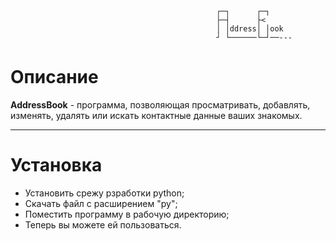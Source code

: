                                                   ┌─┐      ┌─┐
                                                  ├─┤      ├<
                                                  │ │ddress│ │ook
                                                  ┘ └──────└─┘──---

Описание
=====================
**AddressBook** - программа, позволяющая просматривать, добавлять, изменять, удалять или искать контактные данные ваших знакомых.
***
Установка
=====================
* Установить срежу рзработки python;
* Скачать файл с расширением "py"; 
* Поместить программу в рабочую директорию; 
* Теперь вы можете ей пользоваться.
